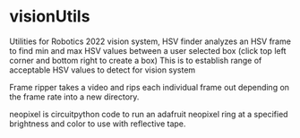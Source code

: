 # visionUtils

Utilities for Robotics 2022 vision system, HSV finder analyzes an HSV frame to find min and max HSV values between a user selected box (click top left corner and bottom right to create a box)
This is to establish range of acceptable HSV values to detect for vision system

Frame ripper takes a video and rips each individual frame out depending on the frame rate into a new directory.

neopixel is circuitpython code to run an adafruit neopixel ring at a specified brightness and color to use with reflective tape.
